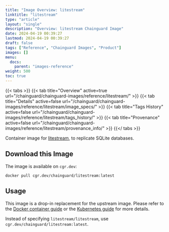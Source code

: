 ```yaml
---
title: "Image Overview: litestream"
linktitle: "litestream"
type: "article"
layout: "single"
description: "Overview: litestream Chainguard Image"
date: 2024-04-19 00:39:27
lastmod: 2024-04-19 00:39:27
draft: false
tags: ["Reference", "Chainguard Images", "Product"]
images: []
menu: 
  docs: 
    parent: "images-reference"
weight: 500
toc: true
---
```


{{< tabs >}}
{{< tab title="Overview" active=true url="/chainguard/chainguard-images/reference/litestream/" >}}
{{< tab title="Details" active=false url="/chainguard/chainguard-images/reference/litestream/image_specs/" >}}
{{< tab title="Tags History" active=false url="/chainguard/chainguard-images/reference/litestream/tags_history/" >}}
{{< tab title="Provenance" active=false url="/chainguard/chainguard-images/reference/litestream/provenance_info/" >}}
{{</ tabs >}}



<!--overview:start-->
Container image for [litestream](https://litestream.io), to replicate SQLite databases.
<!--overview:end-->

## Download this Image

The image is available on `cgr.dev`:

```
docker pull cgr.dev/chainguard/litestream:latest
```


<!--body:start-->
## Usage

This image is a drop-in replacement for the upstream image. Please refer to the [Docker container guide](https://litestream.io/guides/docker/) or the [Kubernetes guide](https://litestream.io/guides/kubernetes/) for more details.

Instead of specifying `litestream/litestream`, use `cgr.dev/chainguard/litestream:latest`.
<!--body:end-->

